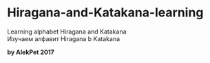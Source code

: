# Hiragana-and-Katakana-learning
Learning alphabet Hiragana and Katakana<br>
Изучаем алфавит Hiragana b Katakana</br>

<b>by AlekPet 2017</b>

